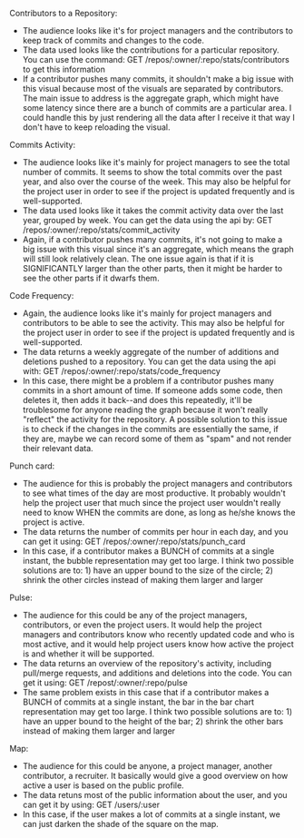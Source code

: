 Contributors to a Repository:  
  - The audience looks like it's for project managers and the contributors to keep track of commits and changes to the code.  
  - The data used looks like the contributions for a particular repository.  You can use the command: GET /repos/:owner/:repo/stats/contributors to get this information  
  - If a contributor pushes many commits, it shouldn't make a big issue with this visual because most of the visuals are separated by contributors.  The main issue to address is the aggregate graph, which might have some latency since there are a bunch of commits are a particular area.  I could handle this by just rendering all the data after I receive it that way I don't have to keep reloading the visual.  

  
Commits Activity:  
  - The audience looks like it's mainly for project managers to see the total number of commits.  It seems to show the total commits over the past year, and also over the course of the week.  This may also be helpful for the project user in order to see if the project is updated frequently and is well-supported.
  - The data used looks like it takes the commit activity data over the last year, grouped by week.  You can get the data using the api by: GET /repos/:owner/:repo/stats/commit_activity  
  - Again, if a contributor pushes many commits, it's not going to make a big issue with this visual since it's an aggregate, which means the graph will still look relatively clean.  The one issue again is that if it is SIGNIFICANTLY larger than the other parts, then it might be harder to see the other parts if it dwarfs them.  

  
Code Frequency:  
  - Again, the audience looks like it's mainly for project managers and contributors to be able to see the activity.  This may also be helpful for the project user in order to see if the project is updated frequently and is well-supported.  
  - The data returns a weekly aggregate of the number of additions and deletions pushed to a repository.  You can get the data using the api with: GET /repos/:owner/:repo/stats/code_frequency  
  - In this case, there might be a problem if a contributor pushes many commits in a short amount of time.  If someone adds some code, then deletes it, then adds it back--and does this repeatedly, it'll be troublesome for anyone reading the graph because it won't really "reflect" the activity for the repository.  A possible solution to this issue is to check if the changes in the commits are essentially the same, if they are, maybe we can record some of them as "spam" and not render their relevant data.  

Punch card:
  - The audience for this is probably the project managers and contributors to see what times of the day are most productive.  It probably wouldn't help the project user that much since the project user wouldn't really need to know WHEN the commits are done, as long as he/she knows the project is active.  
  - The data returns the number of commits per hour in each day, and you can get it using: GET /repos/:owner/:repo/stats/punch_card  
  - In this case, if a contributor makes a BUNCH of commits at a single instant, the bubble representation may get too large.  I think two possible solutions are to: 1) have an upper bound to the size of the circle; 2) shrink the other circles instead of making them larger and larger  

Pulse:  
  - The audience for this could be any of the project managers, contributors, or even the project users.  It would help the project managers and contributors know who recently updated code and who is most active, and it would help project users know how active the project is and whether it will be supported.  
  - The data returns an overview of the repository's activity, including pull/merge requests, and additions and deletions into the code.  You can get it using: GET /repost/:owner/:repo/pulse  
  - The same problem exists in this case that if a contributor makes a BUNCH of commits at a single instant, the bar in the bar chart representation may get too large.  I think two possible solutions are to: 1) have an upper bound to the height of the bar; 2) shrink the other bars instead of making them larger and larger  
  

Map:  
  - The audience for this could be anyone, a project manager, another contributor, a recruiter.  It basically would give a good overview on how active a user is based on the public profile.  
  - The data retuns most of the public information about the user, and you can get it by using: GET /users/:user  
  - In this case, if the user makes a lot of commits at a single instant, we can just darken the shade of the square on the map.  
